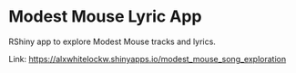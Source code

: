 # Modest Mouse Lyric App
RShiny app to explore Modest Mouse tracks and lyrics.

Link: https://alxwhitelockw.shinyapps.io/modest_mouse_song_exploration